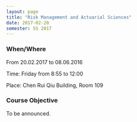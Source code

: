 ```yaml
---
layout: page
title: "Risk Management and Actuarial Sciences"
date: 2017-02-20
semester: SS 2017
---
```

### When/Where

From 20.02.2017 to 08.06.2016

Time: Friday from 8:55 to 12:00

Place: Chen Rui Qiu Building, Room 109


### Course Objective
 
To be announced.
